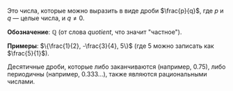 Это числа, которые можно выразить в виде дроби $\frac{p}{q}$, где $p$ и $q$ — целые числа, и $q \neq 0$.

**Обозначение**: $\mathbb{Q}$ (от слова _quotient_, что значит "частное").

**Примеры**: $\{\frac{1}{2}, -\frac{3}{4}, 5\}$ (где 5 можно записать как $\frac{5}{1}$).

Десятичные дроби, которые либо заканчиваются (например, 0.75), либо периодичны (например, 0.333...), также являются рациональными числами.
